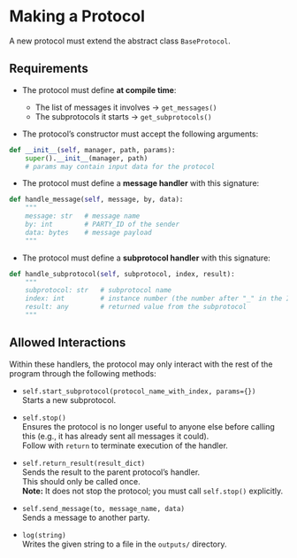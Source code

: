 # Making a Protocol

A new protocol must extend the abstract class `BaseProtocol`.

## Requirements

- The protocol must define **at compile time**:
  - The list of messages it involves → `get_messages()`
  - The subprotocols it starts → `get_subprotocols()`

- The protocol’s constructor must accept the following arguments:

```python
def __init__(self, manager, path, params):
    super().__init__(manager, path)
    # params may contain input data for the protocol
```

- The protocol must define a **message handler** with this signature:

```python
def handle_message(self, message, by, data):
    """
    message: str   # message name
    by: int        # PARTY_ID of the sender
    data: bytes    # message payload
    """
```

- The protocol must define a **subprotocol handler** with this signature:

```python
def handle_subprotocol(self, subprotocol, index, result):
    """
    subprotocol: str   # subprotocol name
    index: int         # instance number (the number after "_" in the ID)
    result: any        # returned value from the subprotocol
    """
```

## Allowed Interactions

Within these handlers, the protocol may only interact with the rest of the program through the following methods:

- `self.start_subprotocol(protocol_name_with_index, params={})`  
  Starts a new subprotocol.

- `self.stop()`  
  Ensures the protocol is no longer useful to anyone else before calling this (e.g., it has already sent all messages it could).  
  Follow with `return` to terminate execution of the handler.

- `self.return_result(result_dict)`  
  Sends the result to the parent protocol’s handler.  
  This should only be called once.  
  **Note:** It does not stop the protocol; you must call `self.stop()` explicitly.

- `self.send_message(to, message_name, data)`  
  Sends a message to another party.

- `log(string)`  
  Writes the given string to a file in the `outputs/` directory.
